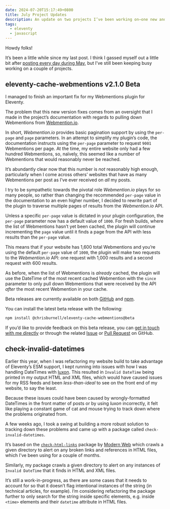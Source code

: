 ```yaml
---
date: 2024-07-20T15:17:49+0800
title: July Project Updates
description: An update on two projects I’ve been working on—one new and one old—based on some development oversights I’ve made in the past that I’d like to prevent going forward.
tags:
  - eleventy
  - javascript
---
```


Howdy folks!

It’s been a little while since my last post. I think I gassed myself out a little bit after [posting every day during May](/article/weblogpomo2024-wrap-up/), but I’ve still been keeping busy working on a couple of projects.

## eleventy-cache-webmentions v2.1.0 Beta

I managed to finish an important fix for my Webmentions plugin for Eleventy.

The problem that this new version fixes comes from an oversight that I made in the project’s documentation with regards to pulling down Webmentions from [Webmention.io](https://webmention.io).

In short, *Webmention.io* provides basic pagination support by using the `per-page` and `page` parameters. In an attempt to simplify my plugin’s code, the documentation instructs using the `per-page` parameter to request `9001` Webmentions per page. At the time, my entire website only had a few hundred Webmentions, so, naïvely, this seemed like a number of Webmentions that would reasonably never be reached.

It’s abundantly clear now that this number is *not* reasonably high enough, particularly when I come across others’ websites that have as many Webmentions per post as I’ve ever received on *all* my posts.

I try to be sympathetic towards the pivotal role *Webmention.io* plays for so many people, so rather than changing the recommended `per-page` value in the documentation to an even higher number, I decided to rewrite part of the plugin to traverse multiple pages of results from the *Webmention.io* API.

Unless a specific `per-page` value is dictated in your plugin configuration, the `per-page` parameter now has a default value of `1000`. For fresh builds, where the list of Webmentions hasn’t yet been cached, the plugin will continue incrementing the `page` value until it finds a page from the API with less results than the `per-page` value.

This means that if your website has 1,600 total Webmentions and you’re using the default `per-page` value of `1000`, the plugin will make two requests to the *Webmention.io* API: one request with 1,000 results and a second request with 600 results.

As before, when the list of Webmentions is *already* cached, the plugin will use the DateTime of the most recent cached Webmention with the `since` parameter to only pull down Webmentions that were received by the API *after* the most recent Webmention in your cache.

Beta releases are currently available on both [GitHub](https://github.com/chrisburnell/eleventy-cache-webmentions/releases/tag/v2.1.0-beta.2) and [npm](https://www.npmjs.com/package/@chrisburnell/eleventy-cache-webmentions/v/2.1.0-beta.2).

You can install the latest beta release with the following:

```bash
npm install @chrisburnell/eleventy-cache-webmentions@beta
```

If you’d like to provide feedback on this beta release, you can [get in touch with me directly](/about/#contact) or through the related [Issue](https://github.com/chrisburnell/eleventy-cache-webmentions/issues/6) or [Pull Request](https://github.com/chrisburnell/eleventy-cache-webmentions/pull/7) on GitHub.

## check-invalid-datetimes

Earlier this year, when I was refactoring my website build to take advantage of Eleventy’s ESM support, I kept running into issues with how I was handling DateTimes with [luxon](https://moment.github.io/luxon/). This resulted in `Invalid ​DateTime` being printed in my output HTML and XML files, which would have caused issues for my RSS feeds and been *less-than-ideal* to see on the front end of my website, to say the least.

Because these issues could have been caused by wrongly-formatted DateTimes in the front matter of posts or by using *luxon* incorrectly, it felt like playing a constant game of cat and mouse trying to track down where the problems originated from.

A few weeks ago, I took a swing at building a more robust solution to tracking down these problems and came up with a package called `check-invalid-datetimes`.

It’s based on the [`check-html-links`](https://www.npmjs.com/package/check-html-links) package by [Modern Web](https://modern-web.dev/) which crawls a given directory to alert on any broken links and references in HTML files, which I’ve been using for a couple of months.

Similarly, my package crawls a given directory to alert on any instances of `Invalid ​DateTime` that it finds in HTML and XML files.

It’s still a work-in-progress, as there are some cases that it needs to account for so that it doesn’t flag intentional instances of the string (in technical articles, for example). I’m considering refactoring the package further to only search for the string inside specific elements, e.g. inside `<time>` elements and their `datetime` attribute in HTML files.
